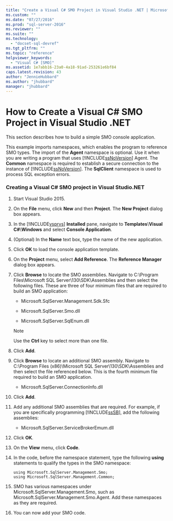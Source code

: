```yaml
---
title: "Create a Visual C# SMO Project in Visual Studio .NET | Microsoft Docs"
ms.custom: ""
ms.date: "07/27/2016"
ms.prod: "sql-server-2016"
ms.reviewer: ""
ms.suite: ""
ms.technology: 
  - "docset-sql-devref"
ms.tgt_pltfrm: ""
ms.topic: "reference"
helpviewer_keywords: 
  - "Visual C# [SMO]"
ms.assetid: 1e7abb16-23a0-4a18-91ad-253261e6bf84
caps.latest.revision: 43
author: "JennieHubbard"
ms.author: "jhubbard"
manager: "jhubbard"
---
```

# How to Create a Visual C# SMO Project in Visual Studio .NET
  This section describes how to build a simple SMO console application.  
  
 This example imports namespaces, which enables the program to reference SMO types. The import of the **Agent** namespace is optional. Use it when you are writing a program that uses [!INCLUDE[ssNoVersion](../../includes/ssnoversion-md.md)] Agent. The **Common** namespace is required to establish a secure connection to the instance of [!INCLUDE[ssNoVersion](../../includes/ssnoversion-md.md)]. The **SqlClient** namespace is used to process SQL exception errors.  
  
### Creating a Visual C# SMO project in Visual Studio.NET  
  
1.  Start Visual Studio 2015. 
  
2.  On the **File** menu, click **New** and then **Project**.  The **New Project** dialog box appears.   
  
3.  In the [!INCLUDE[vsprvs](../../includes/vsprvs-md.md)] **Installed** pane, navigate to **Templates**\\**Visual C#**\\**Windows** and select **Console Application**.  
  
4.  (Optional) In the **Name** text box, type the name of the new application.  

5.  Click **OK** to load the console application template.  

6.  On the **Project** menu, select **Add Reference**. The **Reference Manager** dialog box appears.  
   
7.  Click **Browse** to locate the SMO assemblies.  Navigate to C:\Program Files\Microsoft SQL Server\130\SDK\Assemblies and then select the following files. These are three of four minimum files that are required to build an SMO application:  

    - Microsoft.SqlServer.Management.Sdk.Sfc
     
    - Microsoft.SqlServer.Smo.dll
     
    - Microsoft.SqlServer.SqlEnum.dll
  
    > [!NOTE]  
    >  Use the **Ctrl** key to select more than one file.  
    
8.  Click **Add**.
  
9.  Click **Browse** to locate an additional SMO assembly.  Navigate to C:\Program Files (x86)\Microsoft SQL Server\130\SDK\Assemblies and then select the file referenced below.  This is the fourth minimum file required to build an SMO application.

    - Microsoft.SqlServer.ConnectionInfo.dll

10.  Click **Add**. 
  
11.  Add any additional SMO assemblies that are required. For example, if you are specifically programming [!INCLUDE[ssSB](../../includes/sssb-md.md)], add the following assemblies:  
  
      - Microsoft.SqlServer.ServiceBrokerEmum.dll  
     
12. Click **OK**.
  
13. On the **View** menu, click **Code**.
    
14. In the code, before the namespace statement, type the following **using** statements to qualify the types in the SMO namespace:  
  
    ```  
    using Microsoft.SqlServer.Management.Smo;  
    using Microsoft.SqlServer.Management.Common;  
    ```  
  
15. SMO has various namespaces under Microsoft.SqlServer.Management.Smo, such as Microsoft.SqlServer.Management.Smo.Agent. Add these namespaces as they are required.  
  
16. You can now add your SMO code.  
  
  
